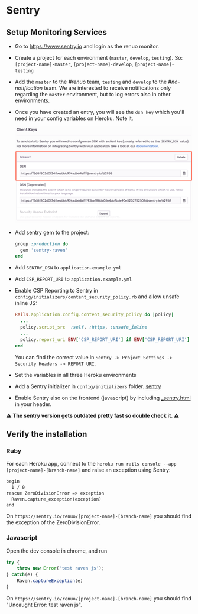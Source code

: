 # Sentry

## Setup Monitoring Services

* Go to https://www.sentry.io and login as the renuo monitor.

* Create a project for each environment (`master`, `develop`, `testing`). So: `[project-name]-master`, `[project-name]-develop`, `[project-name]-testing`

* Add the `master` to the *#renuo* team, `testing` and `develop` to the *#no-notification* team. We are interested to receive notifications only regarding the `master` environment, but to log errors also in other environments.

* Once you have created an entry, you will see the `dsn key` which you'll need in your config variables on Heroku. Note it.

  ![sentry_dsn](../images/sentry.png)

* Add sentry gem to the project:

  ```ruby
  group :production do
    gem 'sentry-raven'
  end
  ```

* Add `SENTRY_DSN` to `application.example.yml`
* Add `CSP_REPORT_URI` to `application.example.yml`
* Enable CSP Reporting to Sentry in `config/initializers/content_security_policy.rb` and allow unsafe inline JS:

  ```ruby
  Rails.application.config.content_security_policy do |policy|
    ...
    policy.script_src  :self, :https, :unsafe_inline
    ...
    policy.report_uri ENV['CSP_REPORT_URI'] if ENV['CSP_REPORT_URI']
  end
  ```

  You can find the correct value in `Sentry -> Project Settings -> Security Headers -> REPORT URI`.

* Set the variables in all three Heroku environments
* Add a Sentry initializer in `config/initializers` folder. [sentry](../templates/config/initializers/sentry.rb)

* Enable Sentry also on the frontend (javascript) by including [_sentry.html](../templates/app/views/shared/_sentry.html.erb) in your header.

**:warning: The sentry version gets outdated pretty fast so double check it. :warning:**

## Verify the installation

### Ruby

For each Heroku app, connect to the `heroku run rails console --app [project-name]-[branch-name]` and raise an exception using Sentry:

```
begin
  1 / 0
rescue ZeroDivisionError => exception
  Raven.capture_exception(exception)
end
```

On `https://sentry.io/renuo/[project-name]-[branch-name]` you should find the exception of the ZeroDivisionError.

### Javascript

Open the dev console in chrome, and run

```js
try {
    throw new Error('test raven js');
} catch(e) {
    Raven.captureException(e)
}
```

On `https://sentry.io/renuo/[project-name]-[branch-name]` you should find "Uncaught Error: test raven js".
